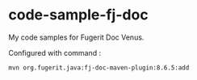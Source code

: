 # code-sample-fj-doc

My code samples for Fugerit Doc Venus.

Configured with command : 

```shell
mvn org.fugerit.java:fj-doc-maven-plugin:8.6.5:add
```